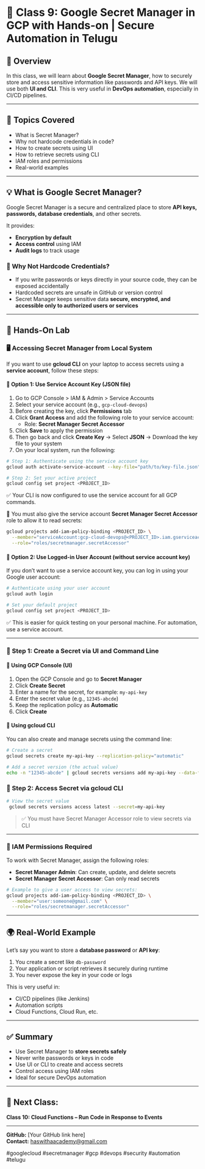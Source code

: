 # 🔐 Class 9: Google Secret Manager in GCP with Hands-on | Secure Automation in Telugu

## 📘 Overview

In this class, we will learn about **Google Secret Manager**, how to securely store and access sensitive information like passwords and API keys. We will use both **UI and CLI**. This is very useful in **DevOps automation**, especially in CI/CD pipelines.

---

## 🎯 Topics Covered

- What is Secret Manager?
- Why not hardcode credentials in code?
- How to create secrets using UI
- How to retrieve secrets using CLI
- IAM roles and permissions
- Real-world examples

---

## 💡 What is Google Secret Manager?

Google Secret Manager is a secure and centralized place to store **API keys, passwords, database credentials**, and other secrets.

It provides:

- **Encryption by default**
- **Access control** using IAM
- **Audit logs** to track usage

### 🚫 Why Not Hardcode Credentials?

- If you write passwords or keys directly in your source code, they can be exposed accidentally
- Hardcoded secrets are unsafe in GitHub or version control
- Secret Manager keeps sensitive data **secure, encrypted, and accessible only to authorized users or services**

---

## 🧪 Hands-On Lab

### 🖥️ Accessing Secret Manager from Local System

If you want to use **gcloud CLI** on your laptop to access secrets using a **service account**, follow these steps:

#### 🔹 Option 1: Use Service Account Key (JSON file)

1. Go to GCP Console > IAM & Admin > Service Accounts
2. Select your service account (e.g., `gcp-cloud-devops`)
3. Before creating the key, click **Permissions** tab
4. Click **Grant Access** and add the following role to your service account:
   - Role: **Secret Manager Secret Accessor**
5. Click **Save** to apply the permission
6. Then go back and click **Create Key** → Select **JSON** → Download the key file to your system
7. On your local system, run the following:

```bash
# Step 1: Authenticate using the service account key
gcloud auth activate-service-account --key-file="path/to/key-file.json"

# Step 2: Set your active project
gcloud config set project <PROJECT_ID>
```

✅ Your CLI is now configured to use the service account for all GCP commands.

📌 You must also give the service account **Secret Manager Secret Accessor** role to allow it to read secrets:

```bash
gcloud projects add-iam-policy-binding <PROJECT_ID> \
  --member="serviceAccount:gcp-cloud-devops@<PROJECT_ID>.iam.gserviceaccount.com" \
  --role="roles/secretmanager.secretAccessor"
```

#### 🔹 Option 2: Use Logged-in User Account (without service account key)

If you don’t want to use a service account key, you can log in using your Google user account:

```bash
# Authenticate using your user account
gcloud auth login

# Set your default project
gcloud config set project <PROJECT_ID>
```

✅ This is easier for quick testing on your personal machine. For automation, use a service account.

---

### 🔹 Step 1: Create a Secret via **UI** and **Command Line**

#### 📌 Using GCP Console (UI)

1. Open the GCP Console and go to **Secret Manager**
2. Click **Create Secret**
3. Enter a name for the secret, for example: `my-api-key`
4. Enter the secret value (e.g., `12345-abcde`)
5. Keep the replication policy as **Automatic**
6. Click **Create**

#### 📌 Using gcloud CLI

You can also create and manage secrets using the command line:

```bash
# Create a secret
gcloud secrets create my-api-key --replication-policy="automatic"

# Add a secret version (the actual value)
echo -n "12345-abcde" | gcloud secrets versions add my-api-key --data-file=-
```

### 🔸 Step 2: Access Secret via **gcloud CLI**

```bash
# View the secret value
 gcloud secrets versions access latest --secret=my-api-key
```

> ✅ You must have Secret Manager Accessor role to view secrets via CLI

---

### 🔐 IAM Permissions Required

To work with Secret Manager, assign the following roles:

- **Secret Manager Admin**: Can create, update, and delete secrets
- **Secret Manager Secret Accessor**: Can only read secrets

```bash
# Example to give a user access to view secrets:
gcloud projects add-iam-policy-binding <PROJECT_ID> \
  --member="user:someone@gmail.com" \
  --role="roles/secretmanager.secretAccessor"
```

---

## 🌍 Real-World Example

Let’s say you want to store a **database password** or **API key**:

1. You create a secret like `db-password`
2. Your application or script retrieves it securely during runtime
3. You never expose the key in your code or logs

This is very useful in:

- CI/CD pipelines (like Jenkins)
- Automation scripts
- Cloud Functions, Cloud Run, etc.

---

## ✅ Summary

- Use Secret Manager to **store secrets safely**
- Never write passwords or keys in code
- Use UI or CLI to create and access secrets
- Control access using IAM roles
- Ideal for secure DevOps automation

---

## 📘 Next Class:

**Class 10: Cloud Functions – Run Code in Response to Events**

---

**GitHub:** [Your GitHub link here]\
**Contact:** [haswithaacademy@gmail.com](mailto\:haswithaacademy@gmail.com)

\#googlecloud #secretmanager #gcp #devops #security #automation #telugu


